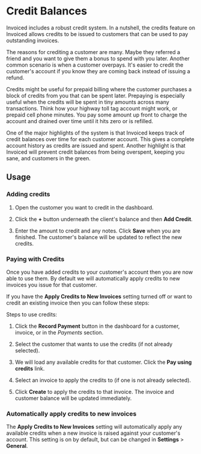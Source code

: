 # Credit Balances

Invoiced includes a robust credit system. In a nutshell, the credits feature on Invoiced allows credits to be issued to customers that can be used to pay outstanding invoices.

The reasons for crediting a customer are many. Maybe they referred a friend and you want to give them a bonus to spend with you later. Another common scenario is when a customer overpays. It's easier to credit the customer's account if you know they are coming back instead of issuing a refund.

Credits might be useful for prepaid billing where the customer purchases a block of credits from you that can be spent later. Prepaying is especially useful when the credits will be spent in tiny amounts across many transactions. Think how your highway toll tag account might work, or prepaid cell phone minutes. You pay some amount up front to charge the account and drained over time until it hits zero or is refilled.

One of the major highlights of the system is that Invoiced keeps track of credit balances over time for each customer account. This gives a complete account history as credits are issued and spent. Another highlight is that Invoiced will prevent credit balances from being overspent, keeping you sane, and customers in the green.

## Usage

### Adding credits

1. Open the customer you want to credit in the dashboard.

2. Click the **+** button underneath the client's balance and then **Add Credit**.

3. Enter the amount to credit and any notes. Click **Save** when you are finished. The customer's balance will be updated to reflect the new credits.

### Paying with Credits

Once you have added credits to your customer's account then you are now able to use them. By default we will automatically apply credits to new invoices you issue for that customer.

If you have the **Apply Credits to New Invoices** setting turned off or want to credit an existing invoice then you can follow these steps:

Steps to use credits:

1. Click the **Record Payment** button in the dashboard for a customer, invoice, or in the *Payments* section.

2. Select the customer that wants to use the credits (if not already selected).

3. We will load any available credits for that customer. Click the **Pay using credits** link.

4. Select an invoice to apply the credits to (if one is not already selected).

5. Click **Create** to apply the credits to that invoice. The invoice and customer balance will be updated immediately.

### Automatically apply credits to new invoices

The **Apply Credits to New Invoices** setting will automatically apply any available credits when a new invoice is raised against your customer's account. This setting is on by default, but can be changed in **Settings** > **General**.